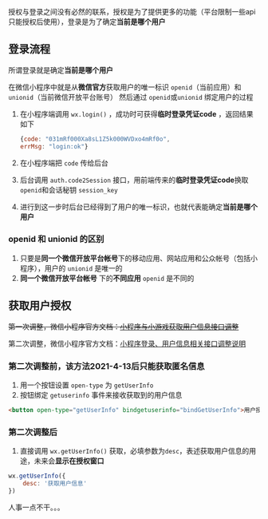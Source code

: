 授权与登录之间没有必然的联系，授权是为了提供更多的功能（平台限制一些api只能授权后使用），登录是为了确定**当前是哪个用户**

## 登录流程
所谓登录就是确定**当前是哪个用户**

在微信小程序中就是从**微信官方**获取用户的唯一标识 `openid`（当前应用）和`unionid`（当前微信开放平台账号） 然后通过 `openid`或`unionid` 绑定用户的过程

1. 在小程序端调用 `wx.login()` ，成功时可获得**临时登录凭证code** ，返回结果如下
    ```js
    {code: "031mRf000Xa8sL1Z5k000WVDxo4mRf0o",
    errMsg: "login:ok"}
    ```

2. 在小程序端把 `code` 传给后台

3. 后台调用 `auth.code2Session` 接口，用前端传来的**临时登录凭证code**换取 `openid`和会话秘钥 `session_key`

4. 进行到这一步时后台已经得到了用户的唯一标识，也就代表能确定**当前是哪个用户**

### openid 和 unionid 的区别
1. 只要是**同一个微信开放平台帐号**下的移动应用、网站应用和公众帐号（包括小程序），用户的 `unionid` 是唯一的
2. **同一个微信开放平台帐号** 下的**不同应用** `openid` 是不同的

## 获取用户授权

~~第一次调整，微信小程序官方文档：[小程序与小游戏获取用户信息接口调整](https://developers.weixin.qq.com/community/develop/doc/0000a26e1aca6012e896a517556c01)~~ 

第二次调整，微信小程序官方文档：[小程序登录、用户信息相关接口调整说明](https://developers.weixin.qq.com/community/develop/doc/000cacfa20ce88df04cb468bc52801)

### 第二次调整前，该方法2021-4-13后只能获取匿名信息
1. 用一个按钮设置 `open-type` 为 `getUserInfo` 
2. 按钮绑定 `getuserinfo` 事件来接收获取到的用户信息
```html
<button open-type="getUserInfo" bindgetuserinfo="bindGetUserInfo">用户授权</button>
```
### 第二次调整后
1. 直接调用 `wx.getUserInfo()` 获取，必填参数为`desc`，表述获取用户信息的用途，未来会**显示在授权窗口**

```js
wx.getUserInfo({
    desc: '获取用户信息'
})
```

人事一点不干。。。